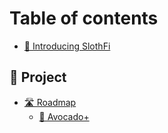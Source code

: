 # Table of contents

* [🦥 Introducing SlothFi](README.md)

## 📂 Project

* [🛣 Roadmap](project/roadmap/README.md)
  * [🥑 Avocado+](project/roadmap/avocado+.md)
